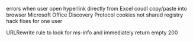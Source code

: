errors when user open hyperlink directly from Excel
coudl copy/paste into browser
Microsoft Office Discovery Protocol
cookies not shared
registry hack fixes for one user

URLRewrite rule to look for ms-info and immediately return empty 200
